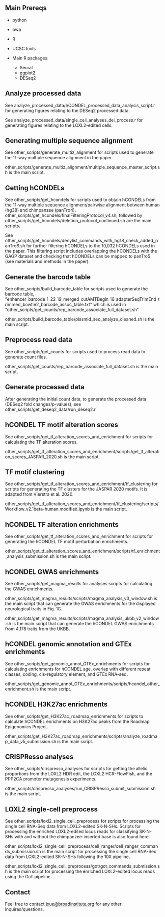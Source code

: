 ## Main Prereqs
* python
* bwa
* R
* UCSC tools

* Main R packages:
  * Seurat
  * ggplot2
  * DESeq2

## Analyze processed data
See analyze_processed_data/hCONDEL_processed_data_analysis_script.r for generating figures relating to the DESeq2 processed data.

See analyze_processed_data/single_cell_analyses_del_process.r for generating figures relating to the LOXL2-edited cells.

## Generating multiple sequence alignment
See other_scripts/generate_multiz_alignment for scripts used to generate the 11-way multiple sequence alignment in the paper. 

other_scripts/generate_multiz_alignment/multiple_sequence_master_script.sh is the main script.

## Getting hCONDELs
See other_scripts/get_hcondels for scripts used to obtain hCONDELs from the 11-way multiple sequence alignment/pairwise alignment between human (hg38) and chimpanzee (panTro4). other_scripts/get_hcondels/finalFilteringProtocol_v4.sh, followed by other_scripts/get_hcondels/deletion_protocol_continued.sh are the main scripts.

See other_scripts/get_hcondels/denylist_commands_with_hg18_check_added_panTro6.sh for further filtering hCONDELs to the 10,032 hCONDELs used in the paper. This filtering script includes overlapping the hCONDELs with the GAGP dataset and checking that hCONDELs can be mapped to panTro5 (see materials and methods in the paper).

## Generate the barcode table
See other_scripts/build_barcode_table for scripts used to generate the barcode table, "enhancer_barcode_1_22_19_merged_cutAMTBegin_16_adapterSeqTrimEnd_trimmed_bowtie2_barcode_assoc_table.txt" which is used in "other_scripts/get_counts/rep_barcode_associate_full_dataset.sh"

other_scripts/build_barcode_table/plasmid_seq_analyze_cleaned.sh is the main script.

## Preprocess read data
See other_scripts/get_counts for scripts used to process read data to generate count files. 

other_scripts/get_counts/rep_barcode_associate_full_dataset.sh is the main script.

## Generate processed data
After generating the initial count data, to generate the processed data (DESeq2 fold changes/p-values), see other_scripts/get_deseq2_data/run_deseq2.r 

## hCONDEL TF motif alteration scores
See other_scripts/get_tf_alteration_scores_and_enrichment for scripts for calculating the TF alteration scores.

other_scripts/get_tf_alteration_scores_and_enrichment/scripts/get_tf_alteration_scores_JASPAR_2020.sh is the main script.

## TF motif clustering
See other_scripts/get_tf_alteration_scores_and_enrichment/tf_clustering for scripts for generating the TF clusters for the JASPAR 2020 motifs. It is adapted from Vierstra et al. 2020.

other_scripts/get_tf_alteration_scores_and_enrichment/tf_clustering/scripts/Workflow_v2.1beta-human.modified.ipynb is the main script.

## hCONDEL TF alteration enrichments
See other_scripts/get_tf_alteration_scores_and_enrichment for scripts for generating the hCONDEL TF motif perturbation enrichments.

other_scripts/get_tf_alteration_scores_and_enrichment/scripts/tf_enrichment_analysis_submission.sh is the main script.

## hCONDEL GWAS enrichments
See other_scripts/get_magma_results for analyses scripts for calculating the GWAS enrichments.

other_scripts/get_magma_results/scripts/magma_analysis_v3_window.sh is the main script that can generate the GWAS enrichments for the displayed neurological traits in Fig. 1G.

other_scripts/get_magma_results/scripts/magma_analysis_ukbb_v2_window.sh is the main script that can generate the hCONDEL GWAS enrichments from 4,178 traits from the UKBB.

## hCONDEL genomic annotation and GTEx enrichments
See other_scripts/get_genomic_annot_GTEx_enrichments for scripts for calculating enrichments for hCONDEL age, overlap with different repeat classes, coding, cis-regulatory element, and GTEx RNA-seq.

other_scripts/get_genomic_annot_GTEx_enrichments/scripts/hcondel_other_enrichment.sh is the main script.

## hCONDEL H3K27ac enrichments
See other_scripts/get_H3K27ac_roadmap_enrichments for scripts to calculate hCONDEL enrichments on H3K27ac peaks from the Roadmap Epigenomics Project.

other_scripts/get_H3K27ac_roadmap_enrichments/scripts/analyze_roadmap_data_v5_submission.sh is the main script.

## CRISPResso analyses
See other_scripts/crispresso_analyses for scripts for getting the allelic proportions from the LOXL2 HDR edit, the LOXL2 HCR-FlowFish, and the PPP2CA promoter mutagenesis experiments.

other_scripts/crispresso_analyses/run_CRISPResso_submit_submission.sh is the main script.

## LOXL2 single-cell preprocess
See other_scripts/loxl2_single_cell_preprocess for scripts for processing the single cell RNA-Seq data from LOXL2-edited SK-N-SHs. Scripts for processing the enriched LOXL2-edited locus reads for classifying SK-N-SHs with and without the chimpanzee-inserted base is also found here.

other_scripts/loxl2_single_cell_preprocess/cell_ranger/cell_ranger_commands_submission.sh is the main script for processing the single cell RNA-Seq data from LOXL2-edited SK-N-SHs following the 10X pipeline.

other_scripts/loxl2_single_cell_preprocess/got/got_commands_submission.sh is the main script for processing the enriched LOXL2-edited locus reads using the GoT pipeline.

## Contact
Feel free to contact jxue@broadinstitute.org for any other inquires/questions.
